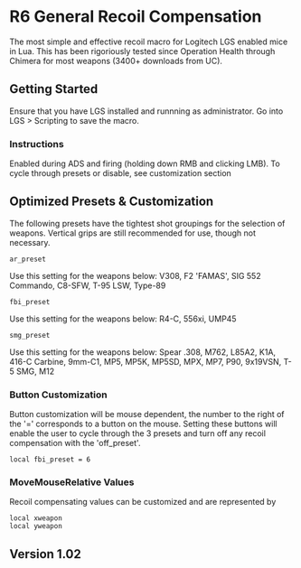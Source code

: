 # R6 General Recoil Compensation

The most simple and effective recoil macro for Logitech LGS enabled mice in Lua. This has been rigoriously tested since Operation Health through Chimera for most weapons (3400+ downloads from UC).

## Getting Started

Ensure that you have LGS installed and runnning as administrator. Go into LGS > Scripting to save the macro.

### Instructions

Enabled during ADS and firing (holding down RMB and clicking LMB). To cycle through presets or disable, see customization section

## Optimized Presets & Customization

The following presets have the tightest shot groupings for the selection of weapons. Vertical grips are still recommended for use, though not necessary.

```
ar_preset
```
Use this setting for the weapons below: 
V308, F2 'FAMAS', SIG 552 Commando, C8-SFW, T-95 LSW, Type-89

```
fbi_preset
```
Use this setting for the weapons below: 
R4-C, 556xi, UMP45

```
smg_preset
```
Use this setting for the weapons below: 
Spear .308, M762, L85A2, K1A, 416-C Carbine, 9mm-C1, MP5, MP5K, MP5SD, MPX, MP7, P90, 9x19VSN, T-5 SMG, M12

### Button Customization

Button customization will be mouse dependent, the number to the right of the '=' corresponds to a button on the mouse. Setting these buttons will enable the user to cycle through the 3 presets and turn off any recoil compensation with the 'off_preset'.

```
local fbi_preset = 6
```

### MoveMouseRelative Values
Recoil compensating values can be customized and are represented by
```
local xweapon
local yweapon
```

## Version 1.02




